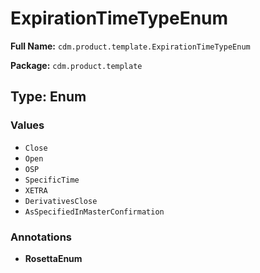 # ExpirationTimeTypeEnum

**Full Name:** `cdm.product.template.ExpirationTimeTypeEnum`

**Package:** `cdm.product.template`

## Type: Enum

### Values

- `Close`
- `Open`
- `OSP`
- `SpecificTime`
- `XETRA`
- `DerivativesClose`
- `AsSpecifiedInMasterConfirmation`
### Annotations

- **RosettaEnum**

